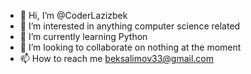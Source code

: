 - 👋 Hi, I’m @CoderLazizbek
- 👀 I’m interested in anything computer science related
- 🌱 I’m currently learning Python
- 💞️ I’m looking to collaborate on nothing at the moment
- 📫 How to reach me beksalimov33@gmail.com

<!---
CoderLazizbek/CoderLazizbek is a ✨ special ✨ repository because its `README.md` (this file) appears on your GitHub profile.
You can click the Preview link to take a look at your changes.
--->
